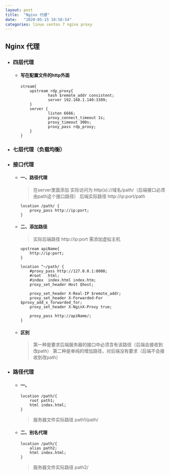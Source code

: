 ```yaml
---
layout: post
title:  "Nginx 代理"
date:   "2020-05-15 10:58:54"
categories: linux centos 7 nginx proxy
---
```


## Nginx 代理

- ### 四层代理
 
  - #### 写在配置文件的http外面

    ``` shell
    stream{
        upstream rdp_proxy{
                hash $remote_addr consistent;
                server 192.168.1.140:3389;
        }
        server {
                listen 6666;
                proxy_connect_timeout 1s;
                proxy_timeout 300s;
                proxy_pass rdp_proxy;
        }
    }
    ```
    
- ### 七层代理（负载均衡）


- ### 接口代理

  - #### 一、路径代理

    > 在server里面添加
    > 实际访问为 http(s)://域名/path/（后端接口必须由path这个接口路径）
    > 后端实际路径 http://ip:port/path

    ``` shell
    location /path/ {
        proxy_pass http://ip:port;
    }
    ```  

    

  - #### 二、添加路径

    > 实际后端路径 http://ip:port
    > 需添加虚拟主机

    ``` shell
    upstream apiName{
        http://ip:port;
    }
    ```
  
    ``` shell
    location ^~/path/ {
        #proxy_pass http://127.0.0.1:8000;
        #root   html;
        #index  index.html index.htm;
        proxy_set_header Host $host;

        proxy_set_header X-Real-IP $remote_addr;
        proxy_set_header X-Forwarded-For $proxy_add_x_forwarded_for;
        proxy_set_header X-NginX-Proxy true;

        proxy_pass http://apiName/;
    }
    ```

  - #### 区别

    > 第一种是要求后端服务器的接口中必须含有该路径（后端会接收到改path）
    > 第二种是单纯的增加路径，对后端没有要求（后端不会接收到改path）


- ### 路径代理

  - #### 一、
    
    ``` shell
    location /path/{
        root path1;
        html index.html;        
    }
    ```

    > 服务器文件实际路径 path1/path/

  - #### 二、别名代理
 
    ``` shell
    location /path/{
        alias path2;
        html index.html;        
    }
    ```
   
    > 服务器文件实际路径 path2/

